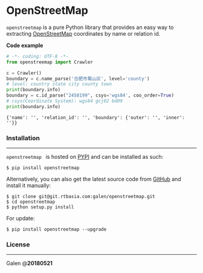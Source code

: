 # OpenStreetMap
`openstreetmap` is a pure Python library that provides an easy way to extracting [OpenStreetMap](www.openstreetmap.org) coordinates by name or relation id.


**Code example**

```python
# -*- coding: UTF-8 -*-
from openstreemap import Crawler

c = Crawler()
boundary = c.name_parse('合肥市蜀山区', level='county')
# level: country state city county town
print(boundary.info)
boundary = c.id_parse("2458199", csys='wgs84', coo_order=True)
# csys(Coordinate System): wgs84 gcj02 bd09
print(boundary.info)
```

```boundary.info
{'name': '', 'relation_id': '', 'boundary': {'outer': '', 'inner': ''}}
```


### Installation
---

`openstreetmap ` is hosted on [PYPI](https://pypi.python.org/pypi/OpenStreetMap) and can be installed as such:

```
$ pip install openstreetmap
```

Alternatively, you can also get the latest source code from [GitHub](https://github.com/xlzd/xart) and install it manually:

```
$ git clone git@git.rtbasia.com:galen/openstreetmap.git
$ cd openstreetmap
$ python setup.py install
```

For update:

```
$ pip install openstreetmap --upgrade
```


### License
---


Galen @__20180521__